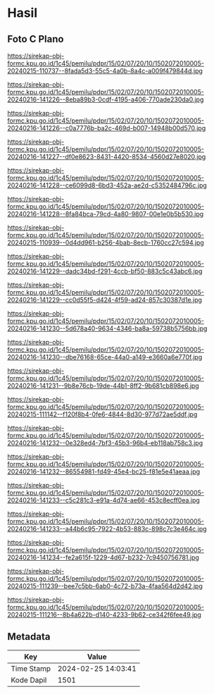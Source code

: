 # Hasil

## Foto C Plano

https://sirekap-obj-formc.kpu.go.id/1c45/pemilu/pdpr/15/02/07/20/10/1502072010005-20240215-110737--8fada5d3-55c5-4a0b-8a4c-a009f479844d.jpg

https://sirekap-obj-formc.kpu.go.id/1c45/pemilu/pdpr/15/02/07/20/10/1502072010005-20240216-141226--8eba89b3-0cdf-4195-a406-770ade230da0.jpg

https://sirekap-obj-formc.kpu.go.id/1c45/pemilu/pdpr/15/02/07/20/10/1502072010005-20240216-141226--c0a7776b-ba2c-469d-b007-14948b00d570.jpg

https://sirekap-obj-formc.kpu.go.id/1c45/pemilu/pdpr/15/02/07/20/10/1502072010005-20240216-141227--df0e8623-8431-4420-8534-4560d27e8020.jpg

https://sirekap-obj-formc.kpu.go.id/1c45/pemilu/pdpr/15/02/07/20/10/1502072010005-20240216-141228--ce6099d8-6bd3-452a-ae2d-c5352484796c.jpg

https://sirekap-obj-formc.kpu.go.id/1c45/pemilu/pdpr/15/02/07/20/10/1502072010005-20240216-141228--8fa84bca-79cd-4a80-9807-00e1e0b5b530.jpg

https://sirekap-obj-formc.kpu.go.id/1c45/pemilu/pdpr/15/02/07/20/10/1502072010005-20240215-110939--0d4dd961-b256-4bab-8ecb-1760cc27c594.jpg

https://sirekap-obj-formc.kpu.go.id/1c45/pemilu/pdpr/15/02/07/20/10/1502072010005-20240216-141229--dadc34bd-f291-4ccb-bf50-883c5c43abc6.jpg

https://sirekap-obj-formc.kpu.go.id/1c45/pemilu/pdpr/15/02/07/20/10/1502072010005-20240216-141229--cc0d55f5-d424-4f59-ad24-857c30387d1e.jpg

https://sirekap-obj-formc.kpu.go.id/1c45/pemilu/pdpr/15/02/07/20/10/1502072010005-20240216-141230--5d678a40-9634-4346-ba8a-59738b5756bb.jpg

https://sirekap-obj-formc.kpu.go.id/1c45/pemilu/pdpr/15/02/07/20/10/1502072010005-20240216-141230--dbe76168-65ce-44a0-a149-e3660a6e770f.jpg

https://sirekap-obj-formc.kpu.go.id/1c45/pemilu/pdpr/15/02/07/20/10/1502072010005-20240216-141231--9b8e76cb-19de-44b1-8ff2-9b681cb898e6.jpg

https://sirekap-obj-formc.kpu.go.id/1c45/pemilu/pdpr/15/02/07/20/10/1502072010005-20240215-111142--f120f8b4-0fe6-4844-8d30-977d72ae5ddf.jpg

https://sirekap-obj-formc.kpu.go.id/1c45/pemilu/pdpr/15/02/07/20/10/1502072010005-20240216-141232--0e328ed4-7bf3-45b3-96b4-eb118ab758c3.jpg

https://sirekap-obj-formc.kpu.go.id/1c45/pemilu/pdpr/15/02/07/20/10/1502072010005-20240216-141232--86554981-fd49-45e4-bc25-f81e5e41aeaa.jpg

https://sirekap-obj-formc.kpu.go.id/1c45/pemilu/pdpr/15/02/07/20/10/1502072010005-20240216-141233--c5c281c3-e91a-4d74-ae66-453c8ecff0ea.jpg

https://sirekap-obj-formc.kpu.go.id/1c45/pemilu/pdpr/15/02/07/20/10/1502072010005-20240216-141233--a44b6c95-7922-4b53-883c-898c7c3e464c.jpg

https://sirekap-obj-formc.kpu.go.id/1c45/pemilu/pdpr/15/02/07/20/10/1502072010005-20240216-141234--fe2a615f-1229-4d67-b232-7c9450756781.jpg

https://sirekap-obj-formc.kpu.go.id/1c45/pemilu/pdpr/15/02/07/20/10/1502072010005-20240215-111239--bee7c5bb-6ab0-4c72-b73a-4faa564d2d42.jpg

https://sirekap-obj-formc.kpu.go.id/1c45/pemilu/pdpr/15/02/07/20/10/1502072010005-20240215-111216--8b4a622b-d140-4233-9b62-ce342f6fee49.jpg


## Metadata

| Key        | Value               |
| ---------- | ------------------- |
| Time Stamp | 2024-02-25 14:03:41 |
| Kode Dapil | 1501                |



